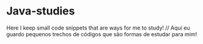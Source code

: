 # Java-studies
Here I keep small code snippets that are ways for me to study! // Aqui eu guardo pequenos trechos de códigos que são formas de estudar para mim!
